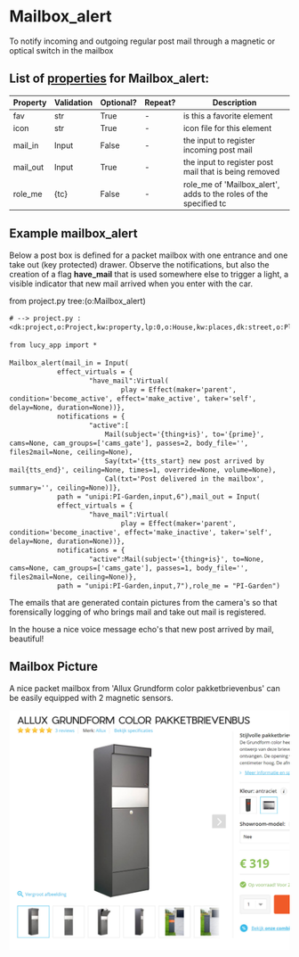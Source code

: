 <!--s_name-->
# Mailbox_alert

<!--e_name-->

<!--s_role-->
<!--e_role-->

<!--s_descr-->
To notify incoming and outgoing regular post mail through a magnetic or optical switch in the mailbox

<!--e_descr-->

<!--s_tbl-->
## List of [properties](Properties.md) for __Mailbox_alert__:

  | Property | Validation | Optional? | Repeat? | Description |
  | --- | --- | --- | --- | --- |
  | fav | str | True | - | is this a favorite element | 
  | icon | str | True | - | icon file for this element | 
  | mail_in | Input | False | - | the input to register incoming post mail | 
  | mail_out | Input | True | - | the input to register post mail that is being removed | 
  | role_me | {tc} | False | - | role_me of 'Mailbox_alert', adds <mail> to the roles of the specified tc | 
<!--e_tbl-->

## Example mailbox_alert

Below a post box is defined for a packet mailbox with one entrance and one take out (key protected) drawer.
Observe the notifications, but also the creation of a flag __have_mail__ that is used somewhere else to trigger a light, a visible indicator that new mail arrived when you enter with the car. 

<!--s_insert_{"tree":"(o:Mailbox_alert)"}-->

from project.py tree:(o:Mailbox_alert)
```python3
# --> project.py :<dk:project,o:Project,kw:property,lp:0,o:House,kw:places,dk:street,o:Place,kw:contents,lp:5,o:Mailbox_alert>

from lucy_app import *

Mailbox_alert(mail_in = Input(
            effect_virtuals = {
                    "have_mail":Virtual(
                            play = Effect(maker='parent', condition='become_active', effect='make_active', taker='self', delay=None, duration=None))},
            notifications = {
                    "active":[
                        Mail(subject='{thing+is}', to='{prime}', cams=None, cam_groups=['cams_gate'], passes=2, body_file='', files2mail=None, ceiling=None),
                        Say(txt='{tts_start} new post arrived by mail{tts_end}', ceiling=None, times=1, override=None, volume=None),
                        Cal(txt='Post delivered in the mailbox', summary='', ceiling=None)]},
            path = "unipi:PI-Garden,input,6"),mail_out = Input(
            effect_virtuals = {
                    "have_mail":Virtual(
                            play = Effect(maker='parent', condition='become_inactive', effect='make_inactive', taker='self', delay=None, duration=None))},
            notifications = {
                    "active":Mail(subject='{thing+is}', to=None, cams=None, cam_groups=['cams_gate'], passes=1, body_file='', files2mail=None, ceiling=None)},
            path = "unipi:PI-Garden,input,7"),role_me = "PI-Garden")

```

<!--e_insert-->

The emails that are generated contain pictures from the camera's so that forensically logging of who brings mail and take out mail is registered.

In the house a nice voice message echo's that new post arrived by mail, beautiful!

## Mailbox Picture

A nice packet mailbox from 'Allux Grundform color pakketbrievenbus' can be easily equipped with 2 magnetic sensors.

![mailbox](mailbox.JPG)

